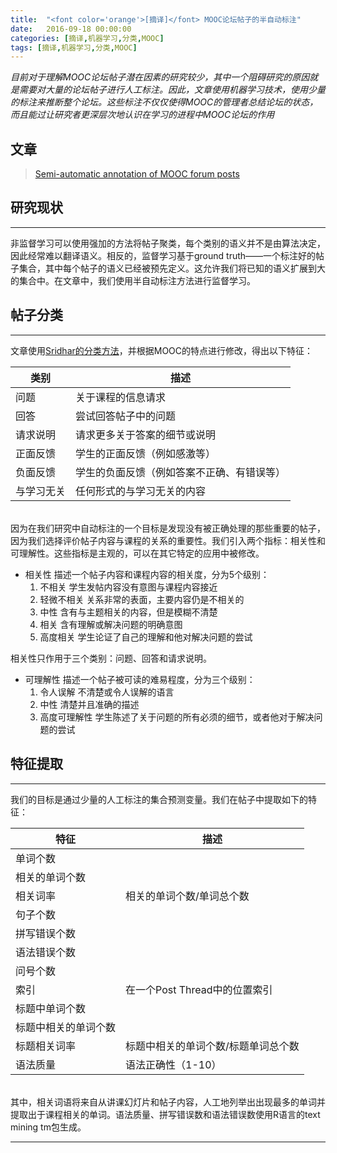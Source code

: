 ```yaml
---
title:  "<font color='orange'>[摘译]</font> MOOC论坛帖子的半自动标注"
date:   2016-09-18 00:00:00
categories: [摘译,机器学习,分类,MOOC]
tags: [摘译,机器学习,分类,MOOC]
---
```


*目前对于理解MOOC论坛帖子潜在因素的研究较少，其中一个阻碍研究的原因就是需要对大量的论坛帖子进行人工标注。因此，文章使用机器学习技术，使用少量的标注来推断整个论坛。这些标注不仅仅使得MOOC的管理者总结论坛的状态，而且能过让研究者更深层次地认识在学习的进程中MOOC论坛的作用*

## 文章

> [Semi-automatic annotation of MOOC forum posts][paper-link]

## 研究现状
---

非监督学习可以使用强加的方法将帖子聚类，每个类别的语义并不是由算法决定，因此经常难以翻译语义。相反的，监督学习基于ground truth——一个标注好的帖子集合，其中每个帖子的语义已经被预先定义。这允许我们将已知的语义扩展到大的集合中。在文章中，我们使用半自动标注方法进行监督学习。

## 帖子分类
---

文章使用[Sridhar的分类方法][sridhar-paper]，并根据MOOC的特点进行修改，得出以下特征：

|类别|描述|
|---|---|
|问题|关于课程的信息请求|
|回答|尝试回答帖子中的问题|
|请求说明|请求更多关于答案的细节或说明|
|正面反馈|学生的正面反馈（例如感激等）|
|负面反馈|学生的负面反馈（例如答案不正确、有错误等）|
|与学习无关|任何形式的与学习无关的内容|

<br/>
因为在我们研究中自动标注的一个目标是发现没有被正确处理的那些重要的帖子，因为我们选择评价帖子内容与课程的关系的重要性。我们引入两个指标：相关性和可理解性。这些指标是主观的，可以在其它特定的应用中被修改。

* 相关性 描述一个帖子内容和课程内容的相关度，分为5个级别：
	1. 不相关 学生发帖内容没有意图与课程内容接近
	2. 轻微不相关 关系非常的表面，主要内容仍是不相关的
	3. 中性 含有与主题相关的内容，但是模糊不清楚
	4. 相关 含有理解或解决问题的明确意图
	5. 高度相关 学生论证了自己的理解和他对解决问题的尝试

相关性只作用于三个类别：问题、回答和请求说明。

* 可理解性 描述一个帖子被可读的难易程度，分为三个级别：
	1. 令人误解 不清楚或令人误解的语言
	2. 中性 清楚并且准确的描述
	3. 高度可理解性 学生陈述了关于问题的所有必须的细节，或者他对于解决问题的尝试

## 特征提取
---

我们的目标是通过少量的人工标注的集合预测变量。我们在帖子中提取如下的特征：

|特征|描述|
|---|---|
|单词个数||
|相关的单词个数||
|相关词率|相关的单词个数/单词总个数|
|句子个数||
|拼写错误个数|
|语法错误个数|
|问号个数||
|索引|在一个Post Thread中的位置索引|
|标题中单词个数||
|标题中相关的单词个数||
|标题相关词率|标题中相关的单词个数/标题单词总个数|
|语法质量|语法正确性（1-10）|

<br/>
其中，相关词语将来自从讲课幻灯片和帖子内容，人工地列举出出现最多的单词并提取出于课程相关的单词。语法质量、拼写错误数和语法错误数使用R语言的text mining tm包生成。

---

[paper-link]:  		https://infoscience.epfl.ch/record/210990/files/paper.pdf
[sridhar-paper]:	http://www.aclweb.org/anthology/W14-2715
